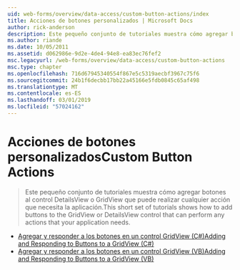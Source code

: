 ```yaml
---
uid: web-forms/overview/data-access/custom-button-actions/index
title: Acciones de botones personalizados | Microsoft Docs
author: rick-anderson
description: Este pequeño conjunto de tutoriales muestra cómo agregar botones al control DetailsView o GridView que puede realizar cualquier acción que necesita la aplicación.
ms.author: riande
ms.date: 10/05/2011
ms.assetid: d062986e-9d2e-4de4-94e8-ea83ec76fef2
msc.legacyurl: /web-forms/overview/data-access/custom-button-actions
msc.type: chapter
ms.openlocfilehash: 716d67945340554f867e5c5319aecbf3967c75f6
ms.sourcegitcommit: 24b1f6decbb17bb22a45166e5fdb0845c65af498
ms.translationtype: MT
ms.contentlocale: es-ES
ms.lasthandoff: 03/01/2019
ms.locfileid: "57024162"
---
```

<a name="custom-button-actions"></a><span data-ttu-id="6610e-103">Acciones de botones personalizados</span><span class="sxs-lookup"><span data-stu-id="6610e-103">Custom Button Actions</span></span>
====================
> <span data-ttu-id="6610e-104">Este pequeño conjunto de tutoriales muestra cómo agregar botones al control DetailsView o GridView que puede realizar cualquier acción que necesita la aplicación.</span><span class="sxs-lookup"><span data-stu-id="6610e-104">This short set of tutorials shows how to add buttons to the GridView or DetailsView control that can perform any actions that your application needs.</span></span>


- [<span data-ttu-id="6610e-105">Agregar y responder a los botones en un control GridView (C#)</span><span class="sxs-lookup"><span data-stu-id="6610e-105">Adding and Responding to Buttons to a GridView (C#)</span></span>](adding-and-responding-to-buttons-to-a-gridview-cs.md)
- [<span data-ttu-id="6610e-106">Agregar y responder a los botones en un control GridView (VB)</span><span class="sxs-lookup"><span data-stu-id="6610e-106">Adding and Responding to Buttons to a GridView (VB)</span></span>](adding-and-responding-to-buttons-to-a-gridview-vb.md)
